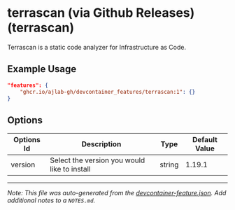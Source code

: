 
# terrascan (via Github Releases) (terrascan)

Terrascan is a static code analyzer for Infrastructure as Code.

## Example Usage

```json
"features": {
    "ghcr.io/ajlab-gh/devcontainer_features/terrascan:1": {}
}
```

## Options

| Options Id | Description | Type | Default Value |
|-----|-----|-----|-----|
| version | Select the version you would like to install | string | 1.19.1 |



---

_Note: This file was auto-generated from the [devcontainer-feature.json](https://github.com/ajlab-gh/devcontainer_features/blob/main/src/terrascan/devcontainer-feature.json).  Add additional notes to a `NOTES.md`._
